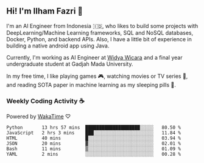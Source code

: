 ## Hi! I'm Ilham Fazri 👋

I'm an AI Engineer from Indonesia 🇮🇩, who likes to build some projects with DeepLearning/Machine Learning frameworks, SQL and NoSQL databases, Docker, Python, and backend APIs. Also, I have a little bit of experience in building a native android app using Java.

Currently, I'm working as AI Engineer at [Widya Wicara](https://widyawicara.com) and a final year undergraduate student at Gadjah Mada University. 

In my free time, I like playing games 🎮, watching movies or TV series 🍿, and reading SOTA paper in machine learning as my sleeping pills 💊. 

### Weekly Coding Activity ☕
Powered by [WakaTime](https://wakatime.com/) ♡
<!--START_SECTION:waka-->

```text
Python       13 hrs 57 mins  ████████████████████░░░░░   80.50 %
JavaScript   2 hrs 3 mins    ███░░░░░░░░░░░░░░░░░░░░░░   11.84 %
HTML         40 mins         █░░░░░░░░░░░░░░░░░░░░░░░░   03.94 %
JSON         20 mins         ▓░░░░░░░░░░░░░░░░░░░░░░░░   02.01 %
Bash         11 mins         ▒░░░░░░░░░░░░░░░░░░░░░░░░   01.09 %
YAML         2 mins          ░░░░░░░░░░░░░░░░░░░░░░░░░   00.28 %
```

<!--END_SECTION:waka-->
